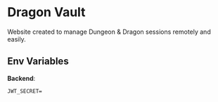 # Dragon Vault

Website created to manage Dungeon & Dragon sessions remotely and easily.

## Env Variables

__Backend__:
```env
JWT_SECRET=
```